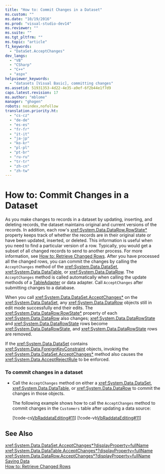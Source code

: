 ```yaml
---
title: "How to: Commit Changes in a Dataset"
ms.custom: ""
ms.date: "10/19/2016"
ms.prod: "visual-studio-dev14"
ms.reviewer: ""
ms.suite: ""
ms.tgt_pltfrm: ""
ms.topic: "article"
f1_keywords: 
  - "DataSet.AcceptChanges"
dev_langs: 
  - "VB"
  - "CSharp"
  - "C++"
  - "aspx"
helpviewer_keywords: 
  - "datasets [Visual Basic], committing changes"
ms.assetid: 51931353-4d22-4e35-a9ef-6f2b44e1f7d9
caps.latest.revision: 17
ms.author: "mblome"
manager: "ghogen"
robots: noindex,nofollow
translation.priority.ht: 
  - "cs-cz"
  - "de-de"
  - "es-es"
  - "fr-fr"
  - "it-it"
  - "ja-jp"
  - "ko-kr"
  - "pl-pl"
  - "pt-br"
  - "ru-ru"
  - "tr-tr"
  - "zh-cn"
  - "zh-tw"
---
```

# How to: Commit Changes in a Dataset
As you make changes to records in a dataset by updating, inserting, and deleting records, the dataset maintains original and current versions of the records. In addition, each row's <xref:System.Data.DataRow.RowState*> property keeps track of whether the records are in their original state or have been updated, inserted, or deleted. This information is useful when you need to find a particular version of a row. Typically, you would get a subset of all changed records to send to another process. For more information, see [How to: Retrieve Changed Rows](../Topic/How%20to:%20Retrieve%20Changed%20Rows.md). After you have processed all the changed rows, you can commit the changes by calling the `AcceptChanges` method of the <xref:System.Data.DataSet>, <xref:System.Data.DataTable>, or <xref:System.Data.DataRow>. The `AcceptChanges` method is called automatically when calling the update methods of a [TableAdapter](../data-tools/tableadapter-overview.md) or data adapter. Call `AcceptChanges` after submitting changes to a database.  
  
 When you call <xref:System.Data.DataSet.AcceptChanges*> on the <xref:System.Data.DataSet>, any <xref:System.Data.DataRow> objects still in edit mode successfully end their edits. The <xref:System.Data.DataRow.RowState*> property of each <xref:System.Data.DataRow> also changes; <xref:System.Data.DataRowState> and <xref:System.Data.DataRowState> rows become <xref:System.Data.DataRowState>, and <xref:System.Data.DataRowState> rows are removed.  
  
 If the <xref:System.Data.DataSet> contains <xref:System.Data.ForeignKeyConstraint> objects, invoking the <xref:System.Data.DataSet.AcceptChanges*> method also causes the <xref:System.Data.AcceptRejectRule> to be enforced.  
  
### To commit changes in a dataset  
  
-   Call the `AcceptChanges` method on either a <xref:System.Data.DataSet>, <xref:System.Data.DataTable>, or <xref:System.Data.DataRow> to commit the changes in those objects.  
  
     The following example shows how to call the `AcceptChanges` method to commit changes in the `Customers` table after updating a data source:  
  
     [!code-cs[VbRaddataEditing#11](../data-tools/codesnippet/CSharp/how-to--commit-changes-in-a-dataset_1.cs)]
     [!code-vb[VbRaddataEditing#11](../data-tools/codesnippet/VisualBasic/how-to--commit-changes-in-a-dataset_1.vb)]  
  
## See Also  
 <xref:System.Data.DataSet.AcceptChanges*?displayProperty=fullName>   
 <xref:System.Data.DataTable.AcceptChanges*?displayProperty=fullName>   
 <xref:System.Data.DataRow.AcceptChanges*?displayProperty=fullName>   
 [Saving Data](../data-tools/saving-data.md)   
 [How to: Retrieve Changed Rows](../Topic/How%20to:%20Retrieve%20Changed%20Rows.md)